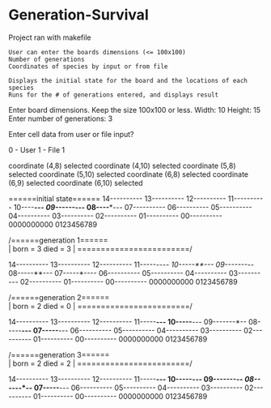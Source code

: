 # Generation-Survival

Project ran with makefile
    
    User can enter the boards dimensions (<= 100x100)    
    Number of generations    
    Coordinates of species by input or from file
        
    Displays the initial state for the board and the locations of each species
    Runs for the # of generations entered, and displays result
    
    
Enter board dimensions. Keep the size 100x100 or less.
Width: 10
Height: 15
Enter number of generations: 3

Enter cell data from user or file input?

0 - User
1 - File
1

coordinate (4,8) selected
coordinate (4,10) selected
coordinate (5,8) selected
coordinate (5,10) selected
coordinate (6,8) selected
coordinate (6,9) selected
coordinate (6,10) selected


======initial state======
14----------
13----------
12----------
11----------
10----***---
09------*---
08----***---
07----------
06----------
05----------
04----------
03----------
02----------
01----------
00----------
  0000000000
  0123456789

 /======generation 1======\
|  born = 3     died = 3   |
 \========================/

14----------
13----------
12----------
11-----*----
10-----**---
09-------*--
08-----**---
07-----*----
06----------
05----------
04----------
03----------
02----------
01----------
00----------
  0000000000
  0123456789

 /======generation 2======\
|  born = 2     died = 0   |
 \========================/

14----------
13----------
12----------
11-----**---
10-----**---
09-------*--
08-----**---
07-----**---
06----------
05----------
04----------
03----------
02----------
01----------
00----------
  0000000000
  0123456789

 /======generation 3======\
|  born = 2     died = 2   |
 \========================/

14----------
13----------
12----------
11-----**---
10-----*-*--
09-------*--
08-----*-*--
07-----**---
06----------
05----------
04----------
03----------
02----------
01----------
00----------
  0000000000
  0123456789

